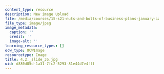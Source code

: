 ```yaml
---
content_type: resource
description: New image Upload
file: /media/courses/15-s21-nuts-and-bolts-of-business-plans-january-iap-2014/d880d85d1a317fc2529381e44d7e4fff_4.2._slide_36.jpg
file_type: image/jpeg
image_metadata:
  caption: ''
  credit: ''
  image-alt: ''
learning_resource_types: []
ocw_type: OCWImage
resourcetype: Image
title: 4.2._slide_36.jpg
uid: d880d85d-1a31-7fc2-5293-81e44d7e4fff
---
```

